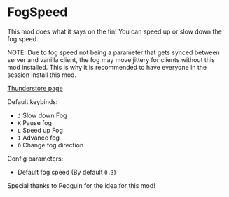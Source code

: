 # FogSpeed

This mod does what it says on the tin! You can speed up or slow down the fog speed.

NOTE: Due to fog speed not being a parameter that gets synced between server and vanilla client, the fog may move jittery for clients without this mod installed. This is why it is recommended to have everyone in the session install this mod.

[Thunderstore page](https://thunderstore.io/c/peak/p/TeamCo/FogSpeed/)

Default keybinds:

- `J` Slow down Fog
- `K` Pause fog
- `L` Speed up Fog
- `I` Advance fog
- `O` Change fog direction

Config parameters:

- Default fog speed (By default `0.3`)


Special thanks to Pedguin for the idea for this mod!